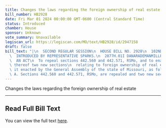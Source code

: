 ```yaml
---
title: Changes the laws regarding the foreign ownership of real estate
bill_number: HB2928
date: Fri Mar 01 2024 00:00:00 GMT-0600 (Central Standard Time)
status: Introduced
chamber: House
sponsor: Unknown
vote_summary: Unavailable
legiscan_url: https://legiscan.com/MO/text/HB2928/id/2947158
draft: false
bill_text: "|\n  SECOND REGULAR SESSION\n  HOUSE BILL NO. 2928\n  102ND GENERAL ASSEMBLY\n\
  \  INTRODUCED BY REPRESENTATIVE SPARKS.\n  2877H.01I DANARADEMANMILLER,ChiefClerk\n\
  \  AN ACT\n  To repeal sections 442.560 and 442.571, RSMo, and to enact in lieu\
  \ thereof two new sections\n  relating to foreign ownership of real estate.\n  Be\
  \ it enacted by the General Assembly of the state of Missouri, as follows:\n  Section\
  \ A. Sections 442.560 and 442.571, RSMo, are repealed and two new sections"
---
```

Changes the laws regarding the foreign ownership of real estate

---

## Read Full Bill Text

You can view the full text [here](https://legiscan.com/MO/text/HB2928/id/2947158).
